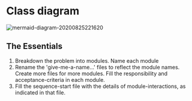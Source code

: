 # Class diagram

![mermaid-diagram-20200825221620](https://user-images.githubusercontent.com/68475914/91203541-c64b1300-e720-11ea-925d-5c81ce83f405.png)

## The Essentials

1. Breakdown the problem into modules. Name each module
1. Rename the 'give-me-a-name...' files to reflect the module names.
Create more files for more modules.
Fill the responsibility and acceptance-criteria in each module.
1. Fill the sequence-start file with the details of module-interactions,
as indicated in that file.
